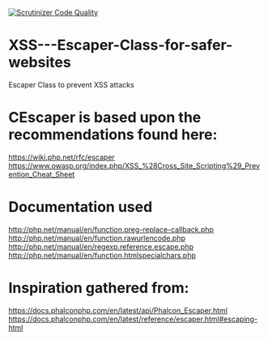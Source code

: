 [![Scrutinizer Code Quality](https://scrutinizer-ci.com/g/Sceluswe/XSS-Escaper/badges/quality-score.png?b=master)](https://scrutinizer-ci.com/g/Sceluswe/XSS-Escaper/?branch=master)

# XSS---Escaper-Class-for-safer-websites
Escaper Class to prevent XSS attacks

# CEscaper is based upon the recommendations found here:
https://wiki.php.net/rfc/escaper<br>
https://www.owasp.org/index.php/XSS_%28Cross_Site_Scripting%29_Prevention_Cheat_Sheet<br>

#  Documentation used
http://php.net/manual/en/function.preg-replace-callback.php<br>
http://php.net/manual/en/function.rawurlencode.php<br>
http://php.net/manual/en/regexp.reference.escape.php<br>
http://php.net/manual/en/function.htmlspecialchars.php<br>

# Inspiration gathered from:
https://docs.phalconphp.com/en/latest/api/Phalcon_Escaper.html<br>
https://docs.phalconphp.com/en/latest/reference/escaper.html#escaping-html<br>

